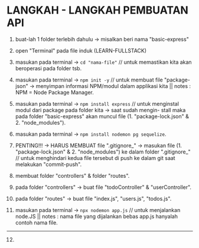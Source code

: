 # LANGKAH - LANGKAH PEMBUATAN API
1. buat-lah 1 folder terlebih dahulu -> misalkan beri nama "basic-express"

2. open "Terminal" pada file induk (LEARN-FULLSTACK)

3. masukan pada terminal -> `cd "nama-file"` // untuk memastikan kita akan beroperasi pada folder tsb.

4. masukan pada terminal -> `npm init -y` // untuk membuat file "package-json" -> menyimpan informasi NPM/modul dalam applikasi 
    kita || notes : NPM = Node Package Manager.

5. masukan pada terminal -> `npm install express` // untuk menginstal modul dari package pada folder kita -> saat sudah mengin-
    stall maka pada folder "basic-express" akan muncul file (1. "package-lock.json" & 2. "node_modules").

6. masukan pada terminal -> `npm install nodemon pg sequelize`.

7. PENTING!!! -> HARUS MEMBUAT file ".gitignore_" -> masukan file (1. "package-lock.json" & 2. "node_modules") ke dalam folder
    ".gitignore_" // untuk menghindari kedua file tersebut di push ke dalam git saat melakukan "commit-push".

8. membuat folder "controllers" & folder "routes".

9. pada folder "controllers" -> buat file "todoController" & "userController".

10. pada folder "routes" -> buat file "index.js", "users.js", "todos.js".

11. masukan pada terminal -> `npx nodemon app.js` // untuk menjalankan node.JS || notes : nama file yang dijalankan bebas app.js
    hanyalah contoh nama file.

------------------------------------------------------------------------------------------------------------------
12. 

